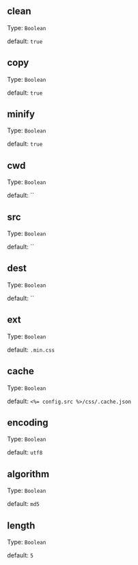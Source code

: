 ## clean
Type: `Boolean`

default: `true`


## copy
Type: `Boolean`

default: `true`


## minify
Type: `Boolean`

default: `true`


## cwd
Type: `Boolean`

default: ``


## src
Type: `Boolean`

default: ``


## dest
Type: `Boolean`

default: ``


## ext
Type: `Boolean`

default: `.min.css`


## cache
Type: `Boolean`

default: `<%= config.src %>/css/.cache.json`


## encoding
Type: `Boolean`

default: `utf8`


## algorithm
Type: `Boolean`

default: `md5`


## length
Type: `Boolean`

default: `5`





